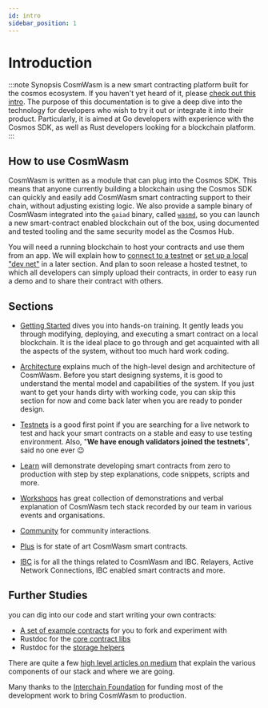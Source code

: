 ```yaml
---
id: intro
sidebar_position: 1
---
```


# Introduction

:::note Synopsis
CosmWasm is a new smart contracting platform built for the cosmos ecosystem. If you haven't yet heard
of it, please [check out this intro](https://blog.cosmos.network/announcing-the-launch-of-cosmwasm-cc426ab88e12). The
purpose of this documentation is to give a deep dive into the technology for developers who wish to try it out or
integrate it into their product. Particularly, it is aimed at Go developers with experience with the Cosmos SDK, as well
as Rust developers looking for a blockchain platform.
:::

## How to use CosmWasm

CosmWasm is written as a module that can plug into the Cosmos SDK. This means that anyone currently building a
blockchain using the Cosmos SDK can quickly and easily add CosmWasm smart contracting support to their chain, without
adjusting existing logic. We also provide a sample binary of CosmWasm integrated into the `gaiad` binary,
called [`wasmd`](https://github.com/CosmWasm/wasmd), so you can launch a new smart-contract enabled blockchain out of
the box, using documented and tested tooling and the same security model as the Cosmos Hub.

You will need a running blockchain to host your contracts and use them from an app. We will explain how
to [connect to a testnet](/getting-started/setting-env.md#setting-up-environment)
or [set up a local "dev net"](/getting-started/setting-env.md#run-local-node-optional) in a later section. And plan to
soon release a hosted testnet, to which all developers can simply upload their contracts, in order to easy run a demo
and to share their contract with others.

## Sections

* [Getting Started](/getting-started/intro.md) dives you into hands-on training. It gently leads you through modifying,
  deploying, and executing a smart contract on a local blockchain. It is the ideal place to go through and get
  acquainted with all the aspects of the system, without too much hard work coding.

* [Architecture](/architecture/multichain.md) explains much of the high-level design and architecture of CosmWasm.
  Before you start designing systems, it is good to understand the mental model and capabilities of the system. If you
  just want to get your hands dirty with working code, you can skip this section for now and come back later when you
  are ready to ponder design.

* [Testnets](/testnets/build-requirements.md) is a good first point if you are searching for a live network to test and
  hack your smart contracts on a stable and easy to use testing environment. Also, "**We have enough validators joined
  the testnets**", said no one ever 😉

* [Learn](/learn/simple-option/intro.md) will demonstrate developing smart contracts from zero to production with step
  by step explanations, code snippets, scripts and more.

* [Workshops](/learn/videos-workshops.md) has great collection of demonstrations and verbal explanation of CosmWasm tech
  stack recorded by our team in various events and organisations.

* [Community](/community/hall-of-fame) for community interactions.

* [Plus](../cw-plus/general/overview.md) is for state of art CosmWasm smart contracts.

* [IBC](../ibc/overview.md) is for all the things related to CosmWasm and IBC. Relayers, Active Network Connections,
  IBC
  enabled smart contracts and more.

## Further Studies

you can dig into our code and start writing your own contracts:

* [A set of example contracts](https://github.com/CosmWasm/cosmwasm-examples) for you to fork and experiment with
* Rustdoc for the [core contract libs](https://docs.rs/cosmwasm-std/0.13.1/cosmwasm_std/)
* Rustdoc for the [storage helpers](https://docs.rs/cosmwasm-storage/0.13.1/cosmwasm_storage/)

There are quite a few [high level articles on medium](https://medium.com/confio) that explain the various components of
our stack and where we are going.

Many thanks to the [Interchain Foundation](https://interchain.io/) for funding most of the development work to bring
CosmWasm to production.
